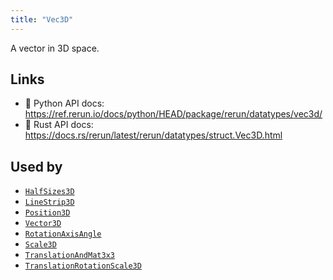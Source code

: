 ```yaml
---
title: "Vec3D"
---
```


A vector in 3D space.


## Links
 * 🐍 Python API docs: https://ref.rerun.io/docs/python/HEAD/package/rerun/datatypes/vec3d/
 * 🦀 Rust API docs: https://docs.rs/rerun/latest/rerun/datatypes/struct.Vec3D.html


## Used by

* [`HalfSizes3D`](../components/half_sizes3d.md)
* [`LineStrip3D`](../components/line_strip3d.md)
* [`Position3D`](../components/position3d.md)
* [`Vector3D`](../components/vector3d.md)
* [`RotationAxisAngle`](../datatypes/rotation_axis_angle.md)
* [`Scale3D`](../datatypes/scale3d.md)
* [`TranslationAndMat3x3`](../datatypes/translation_and_mat3x3.md)
* [`TranslationRotationScale3D`](../datatypes/translation_rotation_scale3d.md)
